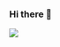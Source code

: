 ### Hi there 👋

<a href="https://github.com/anuraghazra/github-readme-stats">
	<img align="center" src=https://github-readme-stats.vercel.app/api/top-langs/?username=Lin-Rexter&layout=compact&bg_color=353535&border_radius=10px&title_color=ffa200&text_color=07b1fa&border_color=31f5db&langs_count=10&custom_title====%20Most%20Used%20Languages%20=== />
</a>

<!--
**Lin-Rexter/Lin-Rexter** is a ✨ _special_ ✨ repository because its `README.md` (this file) appears on your GitHub profile.

Here are some ideas to get you started:

- 🔭 I’m currently working on ...
- 🌱 I’m currently learning ...
- 👯 I’m looking to collaborate on ...
- 🤔 I’m looking for help with ...
- 💬 Ask me about ...
- 📫 How to reach me: ...
- 😄 Pronouns: ...
- ⚡ Fun fact: ...
-->
